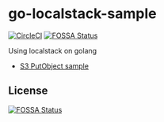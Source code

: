 # go-localstack-sample

[![CircleCI](https://circleci.com/gh/ushios/go-localstack-sample.svg?style=shield&circle-token=49d19d012d570b2af1f0f5c08ba58f6bde352526)](https://circleci.com/gh/ushios/go-localstack-sample)
[![FOSSA Status](https://app.fossa.io/api/projects/git%2Bgithub.com%2Fushios%2Fgo-localstack-sample.svg?type=shield)](https://app.fossa.io/projects/git%2Bgithub.com%2Fushios%2Fgo-localstack-sample?ref=badge_shield)


Using localstack on golang

* [S3 PutObject sample](./s3.go#L15-L38)


## License
[![FOSSA Status](https://app.fossa.io/api/projects/git%2Bgithub.com%2Fushios%2Fgo-localstack-sample.svg?type=large)](https://app.fossa.io/projects/git%2Bgithub.com%2Fushios%2Fgo-localstack-sample?ref=badge_large)